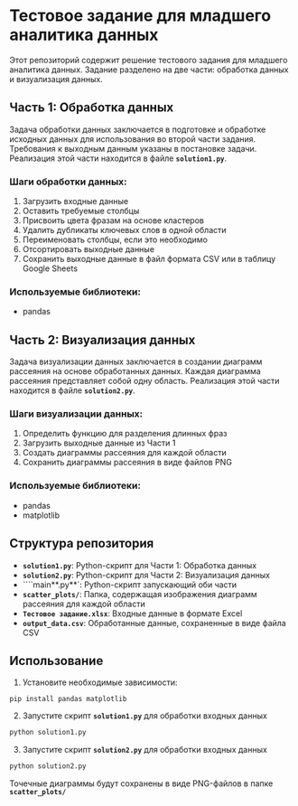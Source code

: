 # Тестовое задание для младшего аналитика данных

Этот репозиторий содержит решение тестового задания для младшего аналитика данных. Задание разделено на две части: обработка данных и визуализация данных.

## **Часть 1: Обработка данных**

Задача обработки данных заключается в подготовке и обработке исходных данных для использования во второй части задания. Требования к выходным данным указаны в постановке задачи. Реализация этой части находится в файле **`solution1.py`**.

### **Шаги обработки данных:**

1. Загрузить входные данные
2. Оставить требуемые столбцы
3. Присвоить цвета фразам на основе кластеров
4. Удалить дубликаты ключевых слов в одной области
5. Переименовать столбцы, если это необходимо
6. Отсортировать выходные данные
7. Сохранить выходные данные в файл формата CSV или в таблицу Google Sheets

### **Используемые библиотеки:**

- pandas

## **Часть 2: Визуализация данных**

Задача визуализации данных заключается в создании диаграмм рассеяния на основе обработанных данных. Каждая диаграмма рассеяния представляет собой одну область. Реализация этой части находится в файле **`solution2.py`**.

### **Шаги визуализации данных:**

1. Определить функцию для разделения длинных фраз
2. Загрузить выходные данные из Части 1
3. Создать диаграммы рассеяния для каждой области
4. Сохранить диаграммы рассеяния в виде файлов PNG

### **Используемые библиотеки:**

- pandas
- matplotlib

## **Структура репозитория**

- **`solution1.py`**: Python-скрипт для Части 1: Обработка данных
- **`solution2.py`**: Python-скрипт для Части 2: Визуализация данных
- ````main**.py**`: Python-скрипт запускающий оби части
- **`scatter_plots/`**: Папка, содержащая изображения диаграмм рассеяния для каждой области
- **`Тестовое задание.xlsx`**: Входные данные в формате Excel
- **`output_data.csv`**: Обработанные данные, сохраненные в виде файла CSV

## **Использование**

1. Установите необходимые зависимости:

```
pip install pandas matplotlib
```

2. Запустите скрипт **`solution1.py`** для обработки входных данных

```bash
python solution1.py
```

3. Запустите скрипт **`solution2.py`** для обработки входных данных

```bash
python solution2.py
```

Точечные диаграммы будут сохранены в виде PNG-файлов в папке **`scatter_plots/`**
